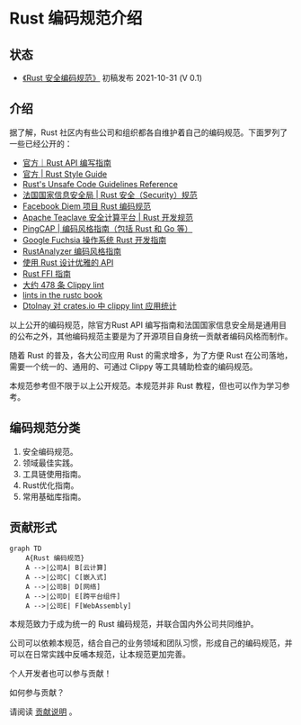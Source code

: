 # Rust 编码规范介绍



## 状态

- [《Rust 安全编码规范》](./intro.md) 初稿发布 2021-10-31 (V 0.1)

## 介绍

据了解，Rust 社区内有些公司和组织都各自维护着自己的编码规范。下面罗列了一些已经公开的：

- [官方｜Rust API 编写指南](https://rust-lang.github.io/api-guidelines/about.html)
- [官方 | Rust Style Guide](https://github.com/rust-dev-tools/fmt-rfcs/blob/master/guide/guide.md)
- [Rust's Unsafe Code Guidelines Reference](https://rust-lang.github.io/unsafe-code-guidelines/)
- [法国国家信息安全局 | Rust 安全（Security）规范](https://anssi-fr.github.io/rust-guide)
- [Facebook Diem 项目 Rust 编码规范](https://developers.diem.com/docs/core/coding-guidelines/)
- [Apache Teaclave 安全计算平台 | Rust 开发规范](https://teaclave.apache.org/docs/rust-guildeline/)
- [PingCAP | 编码风格指南（包括 Rust 和 Go 等）](https://github.com/pingcap/style-guide)
- [Google Fuchsia 操作系统 Rust 开发指南](https://fuchsia.dev/fuchsia-src/development/languages/rust)
- [RustAnalyzer 编码风格指南](https://github.com/rust-analyzer/rust-analyzer/blob/master/docs/dev/style.md)
- [使用 Rust 设计优雅的 API](https://deterministic.space/elegant-apis-in-rust.html)
- [Rust FFI 指南](https://michael-f-bryan.github.io/rust-ffi-guide/)
- [大约 478 条 Clippy lint](https://rust-lang.github.io/rust-clippy/master/index.html)
- [lints in the rustc book ](https://doc.rust-lang.org/rustc/lints/listing/allowed-by-default.html)
- [Dtolnay 对 crates.io 中 clippy lint 应用统计](https://github.com/dtolnay/noisy-clippy)

以上公开的编码规范，除官方Rust API 编写指南和法国国家信息安全局是通用目的公布之外，其他编码规范主要是为了开源项目自身统一贡献者编码风格而制作。

随着 Rust 的普及，各大公司应用 Rust 的需求增多，为了方便 Rust 在公司落地，需要一个统一的、通用的、可通过 Clippy 等工具辅助检查的编码规范。

本规范参考但不限于以上公开规范。本规范并非 Rust 教程，但也可以作为学习参考。

## 编码规范分类

1. 安全编码规范。
2. 领域最佳实践。
3. 工具链使用指南。
4. Rust优化指南。
5. 常用基础库指南。


## 贡献形式

```mermaid
graph TD
    A{Rust 编码规范}
    A -->|公司A| B[云计算]
    A -->|公司C| C[嵌入式]
    A -->|公司B| D[网络]
    A -->|公司D| E[跨平台组件]
    A -->|公司E| F[WebAssembly]
```

本规范致力于成为统一的 Rust 编码规范，并联合国内外公司共同维护。

公司可以依赖本规范，结合自己的业务领域和团队习惯，形成自己的编码规范，并可以在日常实践中反哺本规范，让本规范更加完善。

个人开发者也可以参与贡献！

如何参与贡献？

请阅读 [贡献说明](./contribution.md) 。

